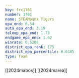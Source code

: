 ```yaml
---
key: frc1761
number: 1761
name: STEAMpunk Tigers
epa_end: 6.54
auto_epa_end: 3.19
teleop_epa_end: 1.73
endgame_epa_end: 1.62
winrate: 0.5208
district_epa_rank: 175
district_epa_percentile: 0.0385
type: Team
---
```

[[2024mabos]]
[[2024marea]]
